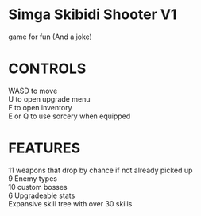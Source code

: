 # Simga Skibidi Shooter V1
game for fun (And a joke)

# CONTROLS 
WASD to move <br>
U to open upgrade menu <br>
F to open inventory <Br>
E or Q to use sorcery when equipped

# FEATURES
11 weapons that drop by chance if not already picked up <br>
9 Enemy types <br>
10 custom bosses <br>
6 Upgradeable stats <br>
Expansive skill tree with over 30 skills
